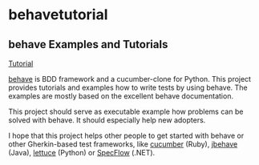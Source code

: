 # behavetutorial

## behave Examples and Tutorials

[Tutorial](https://jenisys.github.io/behave.example/?fbclid=IwAR03FnH9oY_NTVDQ7O0XpaYHbyi3xXYco1CdLgssfUn21TkOxhEy6EMME9s)

[behave](https://pypi.org/project/behave) is BDD framework and a cucumber-clone for Python. This project provides tutorials and examples how to write tests by using behave. The examples are mostly based on the excellent behave documentation.

This project should serve as executable example how problems can be solved with behave. It should especially help new adopters.

I hope that this project helps other people to get started with behave or other Gherkin-based test frameworks, like [cucumber](https://cucumber.io/) (Ruby), [jbehave](https://jbehave.org/) (Java), [lettuce](https://pypi.org/project/lettuce) (Python) or [SpecFlow](https://specflow.org/) (.NET).


